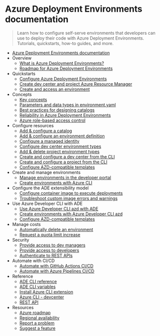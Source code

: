 # Azure Deployment Environments documentation
> Learn how to configure self-serve environments that developers can use to deploy their code with Azure Deployment Environments. Tutorials, quickstarts, how-to guides, and more.
  - [Azure Deployment Environments documentation](https://learn.microsoft.com/en-us/azure/deployment-environments/)
  - Overview
    - [What is Azure Deployment Environments?](https://learn.microsoft.com/en-us/azure/deployment-environments/overview-what-is-azure-deployment-environments)
    - [Roadmap for Azure Deployment Environments](https://learn.microsoft.com/en-us/azure/deployment-environments/ade-roadmap)
  - Quickstarts
    - [Configure Azure Deployment Environments](https://learn.microsoft.com/en-us/azure/deployment-environments/quickstart-create-and-configure-devcenter)
    - [Create dev center and project Azure Resource Manager](https://learn.microsoft.com/en-us/azure/deployment-environments/quickstart-create-dev-center-project-azure-resource-manager)
    - [Create and access an environment](https://learn.microsoft.com/en-us/azure/deployment-environments/quickstart-create-access-environments)
  - Concepts
    - [Key concepts](https://learn.microsoft.com/en-us/azure/deployment-environments/concept-environments-key-concepts)
    - [Parameters and data types in environment.yaml](https://learn.microsoft.com/en-us/azure/deployment-environments/concept-environment-yaml)
    - [Best practices for designing catalogs](https://learn.microsoft.com/en-us/azure/deployment-environments/best-practice-catalog-structure)
    - [Reliability in Azure Deployment Environments](https://learn.microsoft.com/en-us/azure/reliability/reliability-deployment-environments?toc=/azure/deployment-environments/toc.json&bc=/azure/deployment-environments/breadcrumb/toc.json)
    - [Azure role-based access control](https://learn.microsoft.com/en-us/azure/deployment-environments/concept-deployment-environments-role-based-access-control)
  - Configure resources
    - [Add & configure a catalog](https://learn.microsoft.com/en-us/azure/deployment-environments/how-to-configure-catalog)
    - [Add & configure an environment definition](https://learn.microsoft.com/en-us/azure/deployment-environments/configure-environment-definition)
    - [Configure a managed identity](https://learn.microsoft.com/en-us/azure/deployment-environments/how-to-configure-managed-identity)
    - [Configure dev center environment types](https://learn.microsoft.com/en-us/azure/deployment-environments/how-to-configure-devcenter-environment-types)
    - [Add & delete project environment types](https://learn.microsoft.com/en-us/azure/deployment-environments/how-to-configure-project-environment-types)
    - [Create and configure a dev center from the CLI](https://learn.microsoft.com/en-us/azure/deployment-environments/how-to-create-configure-dev-center)
    - [Create and configure a project from the CLI](https://learn.microsoft.com/en-us/azure/deployment-environments/how-to-create-configure-projects)
    - [Configure AZD-compatible templates](https://learn.microsoft.com/en-us/azure/deployment-environments/how-to-configure-azure-developer-cli-deployment-environments)
  - Create and manage environments
    - [Manage environments in the developer portal](https://learn.microsoft.com/en-us/azure/deployment-environments/how-to-manage-environments)
    - [Create environments with Azure CLI](https://learn.microsoft.com/en-us/azure/deployment-environments/how-to-create-access-environments)
  - Configure the ADE extensibility model
    - [Configure container image to execute deployments](https://learn.microsoft.com/en-us/azure/deployment-environments/how-to-configure-extensibility-model-custom-image)
    - [Troubleshoot custom image errors and warnings](https://learn.microsoft.com/en-us/azure/deployment-environments/troubleshoot-custom-image-logs-errors)
  - Use Azure Developer CLI with ADE
    - [Use Azure Developer CLI azd with ADE](https://learn.microsoft.com/en-us/azure/deployment-environments/concept-azure-developer-cli-with-deployment-environments)
    - [Create environments with Azure Developer CLI azd](https://learn.microsoft.com/en-us/azure/deployment-environments/how-to-create-environment-with-azure-developer)
    - [Configure AZD-compatible templates](https://learn.microsoft.com/en-us/azure/deployment-environments/how-to-configure-azure-developer-cli-deployment-environments)
  - Manage costs
    - [Automatically delete an environment](https://learn.microsoft.com/en-us/azure/deployment-environments/how-to-schedule-environment-deletion)
    - [Request a quota limit increase](https://learn.microsoft.com/en-us/azure/deployment-environments/how-to-request-quota-increase)
  - Security
    - [Provide access to dev managers](https://learn.microsoft.com/en-us/azure/deployment-environments/how-to-configure-project-admin)
    - [Provide access to developers](https://learn.microsoft.com/en-us/azure/deployment-environments/how-to-configure-deployment-environments-user)
    - [Authenticate to REST APIs](https://learn.microsoft.com/en-us/azure/deployment-environments/how-to-authenticate)
  - Automate with CI/CD
    - [Automate with GitHub Actions CI/CD](https://learn.microsoft.com/en-us/azure/deployment-environments/tutorial-deploy-environments-in-cicd-github)
    - [Automate with Azure Pipelines CI/CD](https://learn.microsoft.com/en-us/azure/deployment-environments/tutorial-deploy-environments-in-cicd-azure-devops)
  - Reference
    - [ADE CLI reference](https://learn.microsoft.com/en-us/azure/deployment-environments/reference-deployment-environment-cli)
    - [ADE CLI variables](https://learn.microsoft.com/en-us/azure/deployment-environments/reference-deployment-environment-variables)
    - [Install Azure CLI extension](https://learn.microsoft.com/en-us/azure/deployment-environments/how-to-install-devcenter-cli-extension)
    - [Azure CLI - devcenter](https://aka.ms/CLI-reference)
    - [REST API](https://learn.microsoft.com/rest/api/devcenter/)
  - Resources
    - [Azure roadmap](https://azure.microsoft.com/roadmap/)
    - [Regional availability](https://azure.microsoft.com/regions/services/)
    - [Report a problem](https://aka.ms/deployment-environments/reportproblem)
    - [Suggest a feature](https://aka.ms/deployment-environments/suggestfeature)
